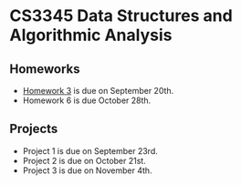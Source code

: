 CS3345 Data Structures and Algorithmic Analysis
=======

Homeworks
---------
* [Homework 3](hw3.txt) is due on September 20th.
* Homework 6 is due October 28th.

Projects
--------
* Project 1 is due on September 23rd.
* Project 2 is due on October 21st.
* Project 3 is due on November 4th.
